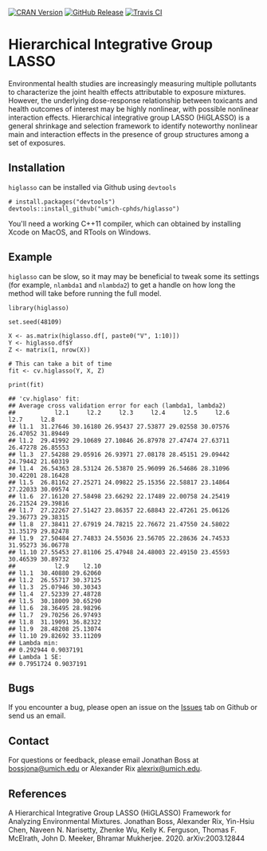 <!-- Badges -->
[![CRAN
Version](https://img.shields.io/cran/v/higlaso?style=flat-square&color=blue&label=CRAN)](https://cran.r-project.org/package=higlasso)
[![GitHub
Release](https://img.shields.io/github/v/release/umich-cphds/higlasso?include_prereleases&label=Github&style=flat-square&color=blue)](https://github.com/umich-cphds/higlasso)
[![Travis
CI](https://img.shields.io/travis/umich-cphds/higlasso?style=flat-square)](https://travis-ci.org/umich-cphds/higlasso)

Hierarchical Integrative Group LASSO
====================================

Environmental health studies are increasingly measuring multiple
pollutants to characterize the joint health effects attributable to
exposure mixtures. However, the underlying dose-response relationship
between toxicants and health outcomes of interest may be highly
nonlinear, with possible nonlinear interaction effects. Hierarchical
integrative group LASSO (HiGLASSO) is a general shrinkage and selection
framework to identify noteworthy nonlinear main and interaction effects
in the presence of group structures among a set of exposures.

Installation
------------

`higlasso` can be installed via Github using `devtools`

    # install.packages("devtools")
    devtools::install_github("umich-cphds/higlasso")

You'll need a working C++11 compiler, which can obtained by installing
Xcode on MacOS, and RTools on Windows.

Example
-------

`higlasso` can be slow, so it may may be beneficial to tweak some its
settings (for example, `nlambda1` and `nlambda2`) to get a handle on how
long the method will take before running the full model.

    library(higlasso)

    set.seed(48109)

    X <- as.matrix(higlasso.df[, paste0("V", 1:10)])
    Y <- higlasso.df$Y
    Z <- matrix(1, nrow(X))

    # This can take a bit of time
    fit <- cv.higlasso(Y, X, Z)

    print(fit)

    ## 'cv.higlaso' fit:
    ## Average cross validation error for each (lambda1, lambda2)
    ##           l2.1     l2.2     l2.3     l2.4     l2.5     l2.6     l2.7     l2.8
    ## l1.1  31.27646 30.16180 26.95437 27.53877 29.02558 30.07576 26.47052 31.89449
    ## l1.2  29.41992 29.10689 27.10846 26.87978 27.47474 27.63711 26.47278 26.85553
    ## l1.3  27.54288 29.05916 26.93971 27.08178 28.45151 29.09442 24.79442 21.60319
    ## l1.4  26.54363 28.53124 26.53870 25.96099 26.54686 28.31096 30.42201 28.16428
    ## l1.5  26.81162 27.25271 24.09822 25.15356 22.58817 23.14864 27.22033 30.09574
    ## l1.6  27.16120 27.58498 23.66292 22.17489 22.00758 24.25419 26.21524 29.39816
    ## l1.7  27.22267 27.51427 23.86357 22.68843 22.47261 25.06126 29.36773 29.38315
    ## l1.8  27.38411 27.67919 24.78215 22.76672 21.47550 24.58022 31.35179 29.82478
    ## l1.9  27.50484 27.74833 24.55036 23.56705 22.28636 24.74533 31.95273 36.06778
    ## l1.10 27.55453 27.81106 25.47948 24.48003 22.49150 23.45593 30.46539 30.89732
    ##           l2.9    l2.10
    ## l1.1  30.40880 29.62060
    ## l1.2  26.55717 30.37125
    ## l1.3  25.07946 30.30343
    ## l1.4  27.52339 27.48728
    ## l1.5  30.18009 30.65290
    ## l1.6  28.36495 28.98296
    ## l1.7  29.70256 26.97493
    ## l1.8  31.19091 36.82322
    ## l1.9  28.48208 25.13074
    ## l1.10 29.82692 33.11209
    ## Lambda min:
    ## 0.292944 0.9037191 
    ## Lambda 1 SE:
    ## 0.7951724 0.9037191

Bugs
----

If you encounter a bug, please open an issue on the
[Issues](https://github.com/umich-cphds/higlasso/issues) tab on Github
or send us an email.

Contact
-------

For questions or feedback, please email Jonathan Boss at
<bossjona@umich.edu> or Alexander Rix <alexrix@umich.edu>.

References
----------

A Hierarchical Integrative Group LASSO (HiGLASSO) Framework for
Analyzing Environmental Mixtures. Jonathan Boss, Alexander Rix, Yin-Hsiu
Chen, Naveen N. Narisetty, Zhenke Wu, Kelly K. Ferguson, Thomas F.
McElrath, John D. Meeker, Bhramar Mukherjee. 2020. arXiv:2003.12844
